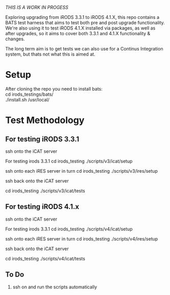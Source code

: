
*THIS IS A WORK IN PROGESS*

Exploring upgrading from iRODS 3.3.1 to iRODS 4.1.X, this repo contains a BATS test 
harness that aims to test both pre and post upgrade functionality. We're also using it to test iRODS 4.1.X installed via packages, as well as after upgrades, so it aims to cover both 3.3.1 and 4.1.X functionality & changes.

The long term aim is to get tests we can also use for a Continus Integration system, but thats not what this is aimed at.


Setup
=====

After cloning the repo you need to install bats:  
cd irods_testings/bats/  
./install.sh /usr/local/


Test Methodology
================

For testing iRODS 3.3.1
-----------------------

ssh onto the iCAT server

For testing irods 3.3.1
cd irods_testing
./scripts/v3/icat/setup


ssh onto each iRES server in turn
cd irods_testing
./scripts/v3/ires/setup

ssh back onto the iCAT server 

cd irods_testing
./scripts/v3/icat/tests



For testing iRODS 4.1.x
-----------------------

ssh onto the iCAT server

For testing irods 3.3.1
cd irods_testing
./scripts/v4/icat/setup


ssh onto each iRES server in turn
cd irods_testing
./scripts/v4/ires/setup

ssh back onto the iCAT server 

cd irods_testing
./scripts/v4/icat/tests

To Do
-----

  1. ssh on and run the scripts automatically
